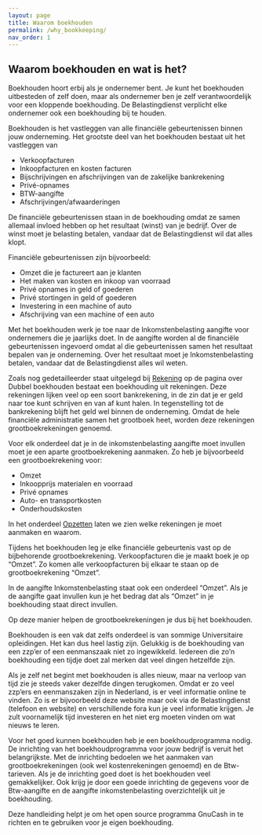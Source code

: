 ```yaml
---
layout: page
title: Waarom boekhouden
permalink: /why_bookkeeping/
nav_order: 1
---
```


## Waarom boekhouden en wat is het?
Boekhouden hoort erbij als je ondernemer bent. Je kunt het boekhouden uitbesteden
of zelf doen, maar als ondernemer ben je zelf verantwoordelijk voor een kloppende
boekhouding. De Belastingdienst verplicht elke ondernemer ook een boekhouding bij
te houden.

Boekhouden is het vastleggen van alle financiële gebeurtenissen binnen jouw onderneming.
Het grootste deel van het boekhouden bestaat uit het vastleggen van
* Verkoopfacturen
* Inkoopfacturen en kosten facturen
* Bijschrijvingen en afschrijvingen van de zakelijke bankrekening
* Privé-opnames
* BTW-aangifte
* Afschrijvingen/afwaarderingen

De financiële gebeurtenissen staan in de boekhouding omdat ze samen allemaal invloed
hebben op het resultaat (winst) van je bedrijf. Over de winst moet je belasting
betalen, vandaar dat de Belastingdienst wil dat alles klopt.

Financiële gebeurtenissen zijn bijvoorbeeld:
* Omzet die je factureert aan je klanten
* Het maken van kosten en inkoop van voorraad
* Privé opnames in geld of goederen
* Privé stortingen in geld of goederen
* Investering in een machine of auto
* Afschrijving van een machine of een auto

Met het boekhouden werk je toe naar de Inkomstenbelasting aangifte voor ondernemers
die je jaarlijks doet. In de aangifte worden al de financiële gebeurtenissen
ingevoerd omdat al die gebeurtenissen samen het resultaat bepalen van je onderneming.
Over het resultaat moet je Inkomstenbelasting betalen, vandaar dat de Belastingdienst
alles wil weten.

Zoals nog gedetailleerder staat uitgelegd bij [Rekening]({{site.baseurl}}/double_bookkeeping#rekening)
op de pagina over Dubbel boekhouden bestaat een boekhouding uit rekeningen.
Deze rekeningen lijken veel op een soort bankrekening, in de zin dat je er geld
naar toe kunt schrijven en van af kunt halen. In tegenstelling tot de bankrekening
blijft het geld wel binnen de onderneming. Omdat de hele financiële administratie
samen het grootboek heet, worden deze rekeningen grootboekrekeningen genoemd.

Voor elk onderdeel dat je in de inkomstenbelasting aangifte moet invullen moet je
een aparte grootboekrekening aanmaken. Zo heb je bijvoorbeeld een grootboekrekening voor:

* Omzet
* Inkoopprijs materialen en voorraad
* Privé opnames
* Auto- en transportkosten
* Onderhoudskosten

In het onderdeel [Opzetten]({{site.baseurl}}/setup) laten we zien welke rekeningen je moet aanmaken en waarom.

Tijdens het boekhouden leg je elke financiële gebeurtenis vast op de bijbehorende
grootboekrekening. Verkoopfacturen die je maakt boek je op “Omzet”. Zo komen alle
verkoopfacturen bij elkaar te staan op de grootboekrekening “Omzet”.

In de aangifte Inkomstenbelasting staat ook een onderdeel “Omzet”. Als je de
aangifte gaat invullen kun je het bedrag dat als “Omzet” in je boekhouding staat
direct invullen.

Op deze manier helpen de grootboekrekeningen je dus bij het boekhouden.

Boekhouden is een vak dat zelfs onderdeel is van sommige Universitaire opleidingen.
Het kan dus heel lastig zijn. Gelukkig is de boekhouding van een zzp’er of een
eenmanszaak niet zo ingewikkeld. Iedereen die zo’n boekhouding een tijdje doet
zal merken dat veel dingen hetzelfde zijn.

Als je zelf net begint met boekhouden is alles nieuw, maar na verloop van tijd
zie je steeds vaker dezelfde dingen terugkomen. Omdat er zo veel zzp’ers en
eenmanszaken zijn in Nederland, is er veel informatie online te vinden. Zo is er
bijvoorbeeld deze website maar ook via de Belastingdienst (telefoon en website)
en verschillende fora kun je veel informatie krijgen.
Je zult voornamelijk tijd investeren en het niet erg moeten vinden om wat nieuws
te leren.

Voor het goed kunnen boekhouden heb je een boekhoudprogramma nodig. De inrichting
van het boekhoudprogramma voor jouw bedrijf is veruit het belangrijkste. Met de
inrichting bedoelen we het aanmaken van grootboekrekeningen (ook wel
kostenrekeningen genoemd) en de Btw-tarieven. Als je de inrichting goed doet is
het boekhouden veel gemakkelijker. Ook krijg je door een goede inrichting de
gegevens voor de Btw-aangifte en de aangifte inkomstenbelasting overzichtelijk
uit je boekhouding.

Deze handleiding helpt je om het open source programma GnuCash in te richten en
te gebruiken voor je eigen boekhouding.

